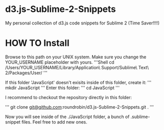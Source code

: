 d3.js-Sublime-2-Snippets
========================

My personal collection of d3.js code snippets for Sublime 2 (Time Saver!!!!)


HOW TO Install
==============
Browse to this path on your UNIX system. Make sure you change the YOUR_USERNAME placeholder
with yours.
'''Shell
cd /Users/YOUR_USERNAME/Library/Application\ Support/Sublime\ Text\ 2/Packages/User/
'''

If this folder 'JavaScript' doesn't exisits inside of this folder, create it:
'''
mkdir JavaScript
'''
Enter this folder:
'''
cd JavaScript
'''

I recommend to checkout the repository directly in this folder:

'''
git clone git@github.com:roundrobin/d3.js-Sublime-2-Snippets.git .
'''

Now you will see inside of the ./JavaScript folder, a bunch of .sublime-snippet files.
Feel free to add new ones.


